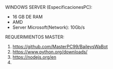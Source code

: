 WINDOWS SERVER (EspecificacionesPC):
* 16 GB DE RAM
* AMD
* Server Microsoft(Network): 10Gb/s

REQUERIMIENTOS MASTER:
1. https://github.com/MasterPC99/BaileysWaBot
2. https://www.python.org/downloads/
3. https://nodejs.org/en
4. 
